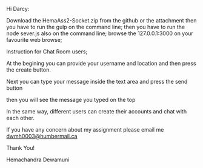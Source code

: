 
Hi Darcy:

Download the HemaAss2-Socket.zip from the github or the attachment
then you have to run the gulp on the command line;
then you have to run the node sever.js also on the command line;
browse the 127.0.0.1:3000 on your favourite web browse;

Instruction for Chat Room users;

At the begining you can provide your username and location and then press the create button.

Next you can type your message inside the text area and press the send button

then you will see the message you typed on the top

In the same way, different users can create their accounts and chat with each other.



If you have any concern about my assignment
 please email me dwmh0003@humbermail.ca



 Thank You!

 Hemachandra Dewamuni